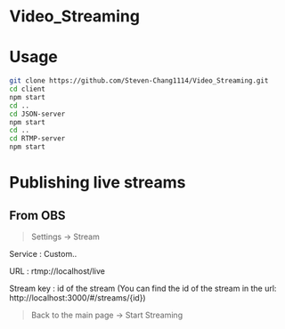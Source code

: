 # Video_Streaming

# Usage
```bash
git clone https://github.com/Steven-Chang1114/Video_Streaming.git
cd client
npm start
cd ..
cd JSON-server
npm start
cd ..
cd RTMP-server
npm start
```

# Publishing live streams
## From OBS
>Settings -> Stream

Service : Custom..

URL : rtmp://localhost/live

Stream key : id of the stream (You can find the id of the stream in the url: http://localhost:3000/#/streams/{id})


>Back to the main page -> Start Streaming
